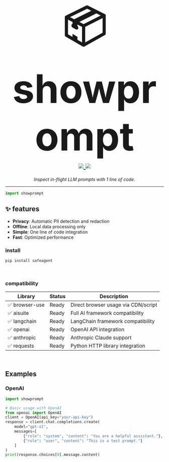 <h1 align="center">
    <span style="font-size: 125px;">📦</span></br>
    <span style="font-size: 125px;">showprompt</span>
  <br>
  <a href="https://github.com/yourusername/showprompt">
    <img src="https://img.shields.io/badge/%F0%9F%9B%A1%EF%B8%8F%20transparency-first-00ACD7.svg?style=flat-square">
  </a>
  <a href="https://github.com/yourusername/showprompt">
    <img src="https://img.shields.io/badge/%F0%9F%94%8D%20prompt-visibility-75C46B?style=flat-square">
  </a>
</h1>

<p align="center">
  <em>Inspect in-flight LLM prompts with 1 line of code.</em>
</p>

---

```python
import showprompt
```

## ✨ features

- **Privacy**: Automatic PII detection and redaction
- **Offline**: Local data processing only
- **Simple**: One line of code integration
- **Fast**: Optimized performance

### install
```bash
pip install safeagent
```
<br>

### compatibility

| Library | Status | Description |
|------------------|--------|-------------|
| ✅ browser-use       | Ready  | Direct browser usage via CDN/script |
| ✅ aisuite      | Ready  | Full AI framework compatibility |
| ✅ langchain     | Ready  | LangChain framework compatibility |
| ✅ openai        | Ready  | OpenAI API integration |
| ✅ anthropic     | Ready  | Anthropic Claude support |
| ✅ requests      | Ready  | Python HTTP library integration |

<br>

## Examples

### OpenAI

```python
import showprompt

# Basic usage with OpenAI
from openai import OpenAI
client = OpenAI(api_key="your-api-key")
response = client.chat.completions.create(
    model="gpt-o1",
    messages=[
        {"role": "system", "content": "You are a helpful assistant."},
        {"role": "user", "content": "This is a test prompt."}
    ]
)
print(response.choices[0].message.content)